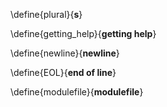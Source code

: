 \define{plural}{<wbr>__s__}

\define{getting_help}{__getting help__}

\define{newline}{__newline__}

\define{EOL}{__end of line__}

\define{modulefile}{__modulefile__}
